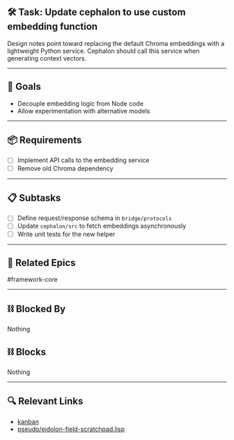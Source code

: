 ## 🛠️ Task: Update cephalon to use custom embedding function

Design notes point toward replacing the default Chroma embeddings with a lightweight Python service. Cephalon should call this service when generating context vectors.

---

## 🎯 Goals
- Decouple embedding logic from Node code
- Allow experimentation with alternative models

---

## 📦 Requirements
- [ ] Implement API calls to the embedding service
- [ ] Remove old Chroma dependency

---

## 📋 Subtasks
- [ ] Define request/response schema in `bridge/protocols`
- [ ] Update `cephalon/src` to fetch embeddings asynchronously
- [ ] Write unit tests for the new helper

---

## 🔗 Related Epics
#framework-core

---

## ⛓️ Blocked By
Nothing

## ⛓️ Blocks
Nothing

---

## 🔍 Relevant Links
- [kanban](../boards/kanban.md)
- [pseudo/eidolon-field-scratchpad.lisp](../../pseudo/eidolon-field-scratchpad.lisp)
